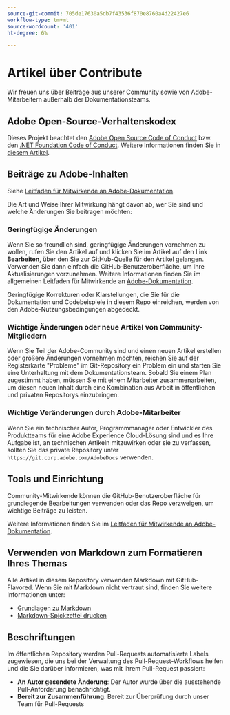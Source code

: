 ```yaml
---
source-git-commit: 705de17630a5db7f43536f870e8760a4d22427e6
workflow-type: tm+mt
source-wordcount: '401'
ht-degree: 6%

---
```

# Artikel über Contribute

Wir freuen uns über Beiträge aus unserer Community sowie von Adobe-Mitarbeitern außerhalb der Dokumentationsteams.

## Adobe Open-Source-Verhaltenskodex

Dieses Projekt beachtet den [Adobe Open Source Code of Conduct](code-of-conduct.md) bzw. den [.NET Foundation Code of Conduct](https://dotnetfoundation.org/code-of-conduct). Weitere Informationen finden Sie in [diesem Artikel](contributing.md).

## Beiträge zu Adobe-Inhalten

Siehe [Leitfaden für Mitwirkende an Adobe-Dokumentation](https://experienceleague.adobe.com/docs/contributor/contributor-guide/introduction.html?lang=de).

Die Art und Weise Ihrer Mitwirkung hängt davon ab, wer Sie sind und welche Änderungen Sie beitragen möchten:

### Geringfügige Änderungen

Wenn Sie so freundlich sind, geringfügige Änderungen vornehmen zu wollen, rufen Sie den Artikel auf und klicken Sie im Artikel auf den Link **Bearbeiten**, über den Sie zur GitHub-Quelle für den Artikel gelangen. Verwenden Sie dann einfach die GitHub-Benutzeroberfläche, um Ihre Aktualisierungen vorzunehmen. Weitere Informationen finden Sie im allgemeinen Leitfaden für Mitwirkende an [Adobe-Dokumentation](https://experienceleague.adobe.com/docs/contributor/contributor-guide/introduction.html?lang=de).

Geringfügige Korrekturen oder Klarstellungen, die Sie für die Dokumentation und Codebeispiele in diesem Repo einreichen, werden von den Adobe-Nutzungsbedingungen abgedeckt.

### Wichtige Änderungen oder neue Artikel von Community-Mitgliedern

Wenn Sie Teil der Adobe-Community sind und einen neuen Artikel erstellen oder größere Änderungen vornehmen möchten, reichen Sie auf der Registerkarte &quot;Probleme&quot; im Git-Repository ein Problem ein und starten Sie eine Unterhaltung mit dem Dokumentationsteam. Sobald Sie einem Plan zugestimmt haben, müssen Sie mit einem Mitarbeiter zusammenarbeiten, um diesen neuen Inhalt durch eine Kombination aus Arbeit in öffentlichen und privaten Repositorys einzubringen.

<!--
If you submit a pull request with significant changes to documentation and code examples, you'll see a message in the pull request asking you to submit an online contribution license agreement (CLA). We need you to complete the online form before we can review your pull request.
-->

### Wichtige Veränderungen durch Adobe-Mitarbeiter

Wenn Sie ein technischer Autor, Programmmanager oder Entwickler des Produktteams für eine Adobe Experience Cloud-Lösung sind und es Ihre Aufgabe ist, an technischen Artikeln mitzuwirken oder sie zu verfassen, sollten Sie das private Repository unter `https://git.corp.adobe.com/AdobeDocs` verwenden.

<!--Employees from other parts of the Adobe world should use the public repo for minor updates.-->

## Tools und Einrichtung

Community-Mitwirkende können die GitHub-Benutzeroberfläche für grundlegende Bearbeitungen verwenden oder das Repo verzweigen, um wichtige Beiträge zu leisten.

Weitere Informationen finden Sie im [Leitfaden für Mitwirkende an Adobe-Dokumentation](https://experienceleague.adobe.com/docs/contributor/contributor-guide/introduction.html?lang=de).

## Verwenden von Markdown zum Formatieren Ihres Themas

Alle Artikel in diesem Repository verwenden Markdown mit GitHub-Flavored. Wenn Sie mit Markdown nicht vertraut sind, finden Sie weitere Informationen unter:

* [Grundlagen zu Markdown](https://help.github.com/articles/getting-started-with-writing-and-formatting-on-github/)
* [Markdown-Spickzettel drucken](https://guides.github.com/pdfs/markdown-cheatsheet-online.pdf)

## Beschriftungen

Im öffentlichen Repository werden Pull-Requests automatisierte Labels zugewiesen, die uns bei der Verwaltung des Pull-Request-Workflows helfen und die Sie darüber informieren, was mit Ihrem Pull-Request passiert:

* **An Autor gesendete Änderung**: Der Autor wurde über die ausstehende Pull-Anforderung benachrichtigt.
* **Bereit zur Zusammenführung**: Bereit zur Überprüfung durch unser Team für Pull-Requests

